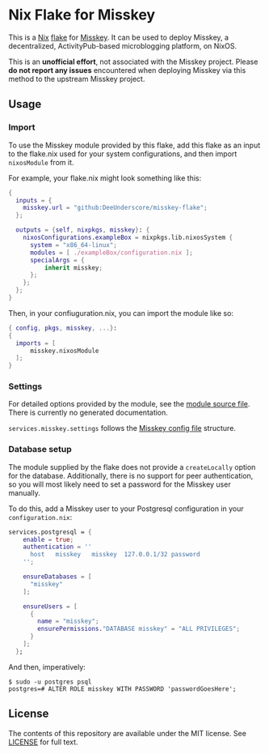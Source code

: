 # Nix Flake for Misskey

This is a [Nix](https://nixos.org/) [flake](https://nixos.wiki/wiki/Flakes) for [Misskey](https://join.misskey.page/en-US/). It can be used to deploy Misskey, a decentralized, ActivityPub-based microblogging platform, on NixOS. 

This is an **unofficial effort**, not associated with the Misskey project. Please **do not report any issues** encountered when deploying Misskey via this method to the upstream Misskey project. 

## Usage

### Import
To use the Misskey module provided by this flake, add this flake as an input to the flake.nix used for your system configurations, and then import `nixosModule` from it. 

For example, your flake.nix might look something like this:

```nix
{
  inputs = {
    misskey.url = "github:DeeUnderscore/misskey-flake";
  };

  outputs = {self, nixpkgs, misskey}: {
    nixosConfigurations.exampleBox = nixpkgs.lib.nixosSystem {
      system = "x86_64-linux";
      modules = [ ./exampleBox/configuration.nix ];
      specialArgs = { 
          inherit misskey;
      };
    };
  };
}
```

Then, in your confiuguration.nix, you can import the module like so:

```nix
{ config, pkgs, misskey, ...}:
{
  imports = [
      misskey.nixosModule
  ];
}
```

### Settings 
For detailed options provided by the module, see the [module source file](./module/misskey.nix). There is currently no generated documentation.  

`services.misskey.settings` follows the [Misskey config file](https://github.com/misskey-dev/misskey/blob/develop/.config/example.yml) structure. 

### Database setup
The module supplied by the flake does not provide a `createLocally` option for the database. Additionally, there is no support for peer authentication, so you will most likely need to set a password for the Misskey user manually. 

To do this, add a Misskey user to your Postgresql configuration in your `configuration.nix`:

```nix
services.postgresql = {
    enable = true;
    authentication = ''
      host   misskey   misskey  127.0.0.1/32 password
    '';

    ensureDatabases = [
      "misskey"
    ];

    ensureUsers = [
      {
        name = "misskey";
        ensurePermissions."DATABASE misskey" = "ALL PRIVILEGES";
      }
    ];
  };
```

And then, imperatively:

```shellsession
$ sudo -u postgres psql 
postgres=# ALTER ROLE misskey WITH PASSWORD 'passwordGoesHere';
```


## License
The contents of this repository are available under the MIT license. See [LICENSE](./LICENSE) for full text.